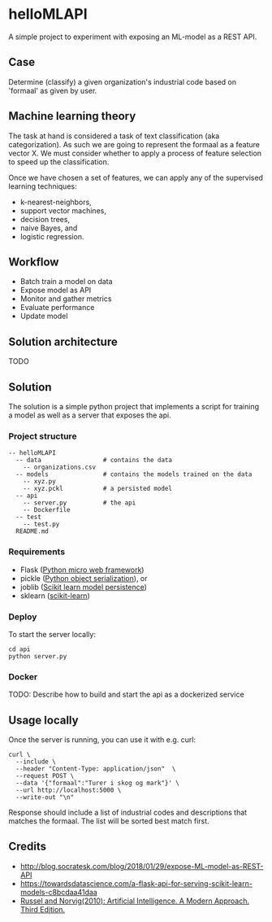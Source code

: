 # helloMLAPI

A simple project to experiment with exposing an ML-model as a REST API.

## Case
Determine (classify) a given organization's industrial code based on 'formaal' as given by user.

## Machine learning theory
The task at hand is considered a task of text classification (aka categorization). As such we are going to represent the formaal as a feature vector X. We must consider whether to apply a process of feature selection to speed up the classification.

Once we have chosen a set of features, we can apply any of the supervised learning techniques:
* k-nearest-neighbors,
* support vector machines,
* decision trees,
* naive Bayes, and
* logistic regression.

## Workflow
* Batch train a model on data
* Expose model as API
* Monitor and gather metrics
* Evaluate performance
* Update model

## Solution architecture
TODO
## Solution
The solution is a simple python project that implements a script for training a model as well as a server that exposes the api.
### Project structure
```
-- helloMLAPI
  -- data                 # contains the data
    -- organizations.csv
  -- models               # contains the models trained on the data
    -- xyz.py
    -- xyz.pckl           # a persisted model
  -- api
    -- server.py          # the api
    -- Dockerfile
  -- test
    -- test.py
  README.md
```
### Requirements
* Flask ([Python micro web framework](http://flask.pocoo.org/))
* pickle ([Python object serialization](https://docs.python.org/2.7/library/pickle.html)), or
* joblib ([Scikit learn model persistence](http://scikit-learn.org/stable/modules/model_persistence.html))
* sklearn ([scikit-learn](http://scikit-learn.org/stable/))
### Deploy
To start the server locally:
```
cd api
python server.py
```
### Docker
TODO: Describe how to build and start the api as a dockerized service
## Usage locally
Once the server is running, you can use it with e.g. curl:
```
curl \
  --include \
  --header "Content-Type: application/json"  \
  --request POST \
  --data '{"formaal":"Turer i skog og mark"}' \
  --url http://localhost:5000 \
  --write-out "\n"
```
Response should include a list of industrial codes and descriptions that matches the formaal. The list will be sorted best match first.

## Credits
* http://blog.socratesk.com/blog/2018/01/29/expose-ML-model-as-REST-API
* https://towardsdatascience.com/a-flask-api-for-serving-scikit-learn-models-c8bcdaa41daa
* [Russel and Norvig(2010): Artificial Intelligence. A Modern Approach. Third Edition.](http://aima.cs.berkeley.edu/)
